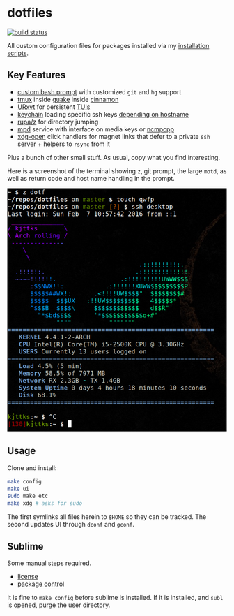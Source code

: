 # dotfiles
[![build status](https://secure.travis-ci.org/clux/dotfiles.svg)](http://travis-ci.org/clux/dotfiles)

All custom configuration files for packages installed via my [installation scripts](https://github.com/clux/dotclux).

## Key Features

- [custom bash prompt](https://github.com/clux/dotfiles/blob/master/.bash_prompt) with customized `git` and `hg` support
- [tmux](https://wiki.archlinux.org/index.php/tmux) inside [guake](https://wiki.archlinux.org/index.php/Guake) inside [cinnamon](https://wiki.archlinux.org/index.php/cinnamon)
- [URxvt](https://wiki.archlinux.org/index.php/rxvt-unicode) for persistent [TUIs](https://en.wikipedia.org/wiki/Text-based_user_interface)
- [keychain](https://wiki.archlinux.org/index.php/SSH_keys#Keychain) loading specific ssh keys [depending on hostname](https://github.com/clux/dotfiles/blob/658ffb136167730ba272b03fd57c2be4a0bd2cc9/.bash_profile#L10-L16)
- [rupa/z](https://github.com/rupa/z) for directory jumping
- [mpd](https://wiki.archlinux.org/index.php/Music_Player_Daemon) service with interface on media keys or [ncmpcpp](https://wiki.archlinux.org/index.php/Ncmpcpp)
- [xdg-open](https://wiki.archlinux.org/index.php/Xdg-open) click handlers for magnet links that defer to a private `ssh` server + helpers to `rsync` from it

Plus a bunch of other small stuff. As usual, copy what you find interesting.

Here is a screenshot of the terminal showing `z`, git prompt, the large `motd`, as well as return code and host name handling in the prompt.

![terminal style](https://github.com/clux/dotfiles/raw/master/terminal.png)

## Usage
Clone and install:

```sh
make config
make ui
sudo make etc
make xdg # asks for sudo
```

The first symlinks all files herein to `$HOME` so they can be tracked. The second updates UI through `dconf` and `gconf`.

## Sublime
Some manual steps required.

- [license](https://mail.google.com/mail/u/0/#search/sublime+license/13a942d72a211e81)
- [package control](https://packagecontrol.io/installation)

It is fine to `make config` before sublime is installed. If it is installed, and `subl` is opened, purge the user directory.
